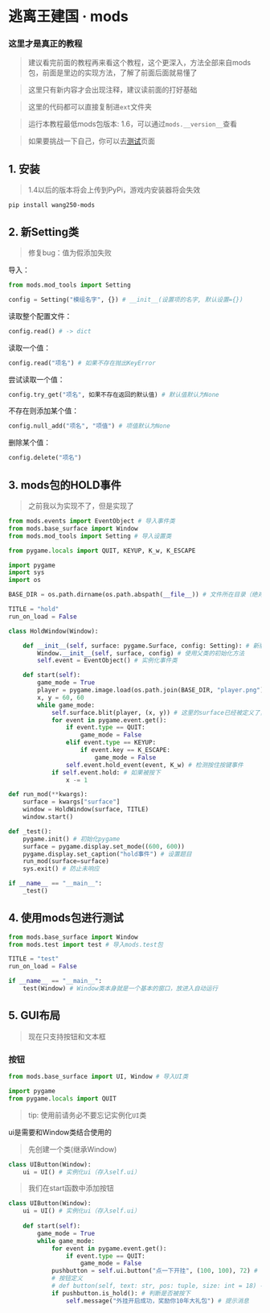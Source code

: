 # 逃离王建国 · mods

### 这里才是真正的教程

> 建议看完前面的教程再来看这个教程，这个更深入，方法全部来自mods包，前面是里边的实现方法，了解了前面后面就易懂了

> 这里只有新内容才会出现注释，建议读前面的打好基础

> 这里的代码都可以直接复制进`ext`文件夹

> 运行本教程最低mods包版本: 1.6，可以通过`mods.__version__`查看

> 如果要挑战一下自己，你可以去[测试](tests.html)页面

## 1. 安装

> 1.4以后的版本将会上传到PyPi，游戏内安装器将会失效

```batch
pip install wang250-mods
```

## 2. 新Setting类

> 修复bug：值为假添加失败

导入：

```python
from mods.mod_tools import Setting

config = Setting("模组名字", {}) # __init__(设置项的名字, 默认设置={})
```

读取整个配置文件：

```python
config.read() # -> dict
```

读取一个值：

```python
config.read("项名") # 如果不存在抛出KeyError
```

尝试读取一个值：

```python
config.try_get("项名", 如果不存在返回的默认值) # 默认值默认为None
```

不存在则添加某个值：

```python
config.null_add("项名", "项值") # 项值默认为None
```

删除某个值：

```python
config.delete("项名")
```


## 3. mods包的HOLD事件

> 之前我以为实现不了，但是实现了

```python
from mods.events import EventObject # 导入事件类
from mods.base_surface import Window
from mods.mod_tools import Setting # 导入设置类

from pygame.locals import QUIT, KEYUP, K_w, K_ESCAPE

import pygame
import sys
import os

BASE_DIR = os.path.dirname(os.path.abspath(__file__)) # 文件所在目录（绝对）

TITLE = "hold"
run_on_load = False

class HoldWindow(Window):

    def __init__(self, surface: pygame.Surface, config: Setting): # 新版api：需要提供设置项
        Window.__init__(self, surface, config) # 使用父类的初始化方法
        self.event = EventObject() # 实例化事件类

    def start(self):
        game_mode = True
        player = pygame.image.load(os.path.join(BASE_DIR, "player.png")) # 图片自备
        x, y = 60, 60
        while game_mode:
            self.surface.blit(player, (x, y)) # 这里的surface已经被定义了，在Window.__init__中有设置surface变量的过程
            for event in pygame.event.get():
                if event.type == QUIT:
                    game_mode = False
                elif event.type == KEYUP:
                    if event.key == K_ESCAPE:
                        game_mode = False
                self.event.hold_event(event, K_w) # 检测按住按键事件
            if self.event.hold: # 如果被按下
                x -= 1

def run_mod(**kwargs):
    surface = kwargs["surface"]
    window = HoldWindow(surface, TITLE)
    window.start()

def _test():
    pygame.init() # 初始化pygame
    surface = pygame.display.set_mode((600, 600))
    pygame.display.set_caption("hold事件") # 设置题目
    run_mod(surface=surface)
    sys.exit() # 防止未响应

if __name__ == "__main__":
    _test()
```

## 4. 使用mods包进行测试

```python
from mods.base_surface import Window
from mods.test import test # 导入mods.test包

TITLE = "test"
run_on_load = False

if __name__ == "__main__":
    test(Window) # Window类本身就是一个基本的窗口，放进入自动运行

```

## 5. GUI布局

> 现在只支持按钮和文本框

### 按钮

```python
from mods.base_surface import UI, Window # 导入UI类

import pygame
from pygame.locals import QUIT

```

> tip: 使用前请务必不要忘记实例化`UI`类

ui是需要和Window类结合使用的

> 先创建一个类(继承Window)

```python
class UIButton(Window):
    ui = UI() # 实例化ui（存入self.ui）
```

> 我们在start函数中添加按钮

```python
class UIButton(Window):
    ui = UI() # 实例化ui（存入self.ui）
    
    def start(self):
        game_mode = True
        while game_mode:
            for event in pygame.event.get():
                if event.type == QUIT:
                    game_mode = False
            pushbutton = self.ui.button("点一下开挂", (100, 100), 72) # --> Button 返回一个Button对象
            # 按钮定义
            # def button(self, text: str, pos: tuple, size: int = 18) --> Button:
            if pushbutton.is_hold(): # 判断是否被按下
                self.message("外挂开启成功，奖励你10年大礼包") # 提示消息

```

